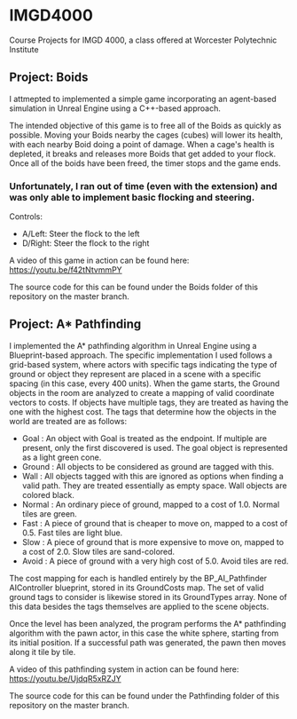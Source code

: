 # IMGD4000
Course Projects for IMGD 4000, a class offered at Worcester Polytechnic Institute

## Project: Boids
I attmepted to implemented a simple game incorporating an agent-based simulation in Unreal Engine using a C++-based approach.

The intended objective of this game is to free all of the Boids as quickly as possible. Moving your Boids nearby the cages (cubes) will lower its health, with each nearby Boid doing a point of damage. When a cage's health is depleted, it breaks and releases more Boids that get added to your flock. Once all of the boids have been freed, the timer stops and the game ends.
### Unfortunately, I ran out of time (even with the extension) and was only able to implement basic flocking and steering.

Controls:
- A/Left: Steer the flock to the left
- D/Right: Steer the flock to the right

A video of this game in action can be found here: https://youtu.be/f42tNtvmmPY

The source code for this can be found under the Boids folder of this repository on the master branch.

## Project: A* Pathfinding
I implemented the A* pathfinding algorithm in Unreal Engine using a Blueprint-based approach. The specific implementation I used follows a grid-based system, where actors with specific tags indicating the type of ground or object they represent are placed in a scene with a specific spacing (in this case, every 400 units). When the game starts, the Ground objects in the room are analyzed to create a mapping of valid coordinate vectors to costs. If objects have multiple tags, they are treated as having the one with the highest cost. 
The tags that determine how the objects in the world are treated are as follows:
- Goal   : An object with Goal is treated as the endpoint. If multiple are present, only the first discovered is used. The goal object is represented as a light green cone.
- Ground : All objects to be considered as ground are tagged with this.
- Wall   : All objects tagged with this are ignored as options when finding a valid path. They are treated essentially as empty space. Wall objects are colored black.
- Normal : An ordinary piece of ground, mapped to a cost of 1.0. Normal tiles are green.
- Fast   : A piece of ground that is cheaper to move on, mapped to a cost of 0.5. Fast tiles are light blue.
- Slow   : A piece of ground that is more expensive to move on, mapped to a cost of 2.0. Slow tiles are sand-colored.
- Avoid  : A piece of ground with a very high cost of 5.0. Avoid tiles are red.

The cost mapping for each is handled entirely by the BP_AI_Pathfinder AIController blueprint, stored in its GroundCosts map. The set of valid ground tags to consider is likewise stored in its GroundTypes array. None of this data besides the tags themselves are applied to the scene objects.

Once the level has been analyzed, the program performs the A* pathfinding algorithm with the pawn actor, in this case the white sphere, starting from its initial position. If a successful path was generated, the pawn then moves along it tile by tile.

A video of this pathfinding system in action can be found here: https://youtu.be/UjdqR5xRZJY

The source code for this can be found under the Pathfinding folder of this repository on the master branch.
